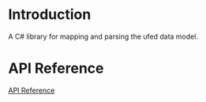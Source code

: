 # Introduction

A C# library for mapping and parsing the ufed data model.

# API Reference

[API Reference](https://seilers.github.io/UFEDLib/api/UFEDLib.html)



